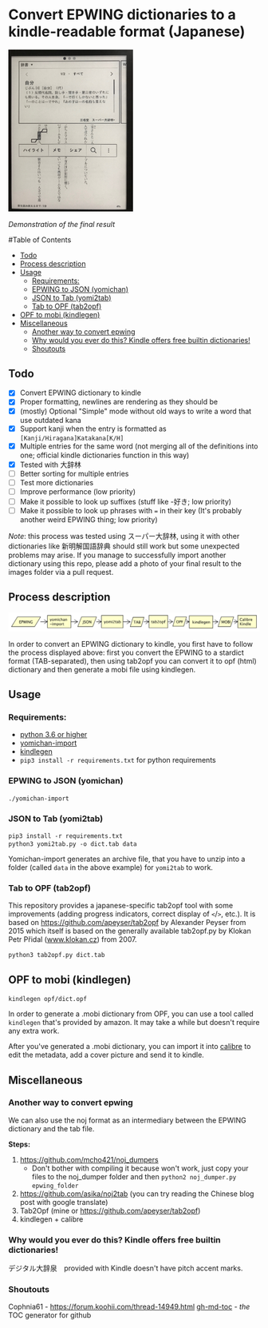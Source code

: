 # Convert EPWING dictionaries to a kindle-readable format (Japanese)

<img src="images/demo.jpeg" alt="Result demonstration" width="250" />

*Demonstration of the final result*

#Table of Contents


  * [Todo](#todo)
  * [Process description](#process-description)
  * [Usage](#usage)
     * [Requirements:](#requirements)
     * [EPWING to JSON (yomichan)](#epwing-to-json-yomichan)
     * [JSON to Tab (yomi2tab)](#json-to-tab-yomi2tab)
     * [Tab to OPF (tab2opf)](#tab-to-opf-tab2opf)
  * [OPF to mobi (kindlegen)](#opf-to-mobi-kindlegen)
  * [Miscellaneous](#miscellaneous)
     * [Another way to convert epwing](#another-way-to-convert-epwing)
     * [Why would you ever do this? Kindle offers free builtin dictionaries!](#why-would-you-ever-do-this-kindle-offers-free-builtin-dictionaries)
     * [Shoutouts](#shoutouts)

## Todo

- [x] Convert EPWING dictionary to kindle
- [x] Proper formatting, newlines are rendering as they should be
- [x] \(mostly) Optional "Simple" mode without old ways to write a word that use outdated kana 
- [x] Support kanji when the entry is formatted as `[Kanji/Hiragana]Katakana[K/H]`
- [x] Multiple entries for the same word (not merging all of the definitions into one; official kindle dictionaries function in this way)
- [x] Tested with 大辞林
- [ ] Better sorting for multiple entries
- [ ] Test more dictionaries 
- [ ] Improve performance (low priority)
- [ ] Make it possible to look up suffixes (stuff like -好き; low priority)
- [ ] Make it possible to look up phrases with `=` in their key (It's probably another weird EPWING thing; low priority)

*Note*: this process was tested using スーパー大辞林, using it with other dictionaries like 新明解国語辞典 should still work but some unexpected problems may arise. If you manage to successfully import another dictionary using this repo, please add a photo of your final result to the images folder via a pull request.


## Process description

![Process flowchart](images/flowchart.svg)

In order to convert an EPWING dictionary to kindle, you first have to follow the process displayed above: first you convert the EPWING to a stardict format (TAB-separated), then using tab2opf you can convert it to opf (html) dictionary and then generate a mobi file using kindlegen.


## Usage

### Requirements: 

- [python 3.6 or higher](https://www.python.org/)
- [yomichan-import](https://foosoft.net/projects/yomichan-import/)
- [kindlegen](https://www.amazon.com/gp/feature.html?docId=1000765211)
- `pip3 install -r requirements.txt` for python requirements

### EPWING to JSON (yomichan)

```
./yomichan-import
```

### JSON to Tab (yomi2tab)

```
pip3 install -r requirements.txt
python3 yomi2tab.py -o dict.tab data
```

Yomichan-import generates an archive file, that you have to unzip into a folder (called `data` in the above example) for `yomi2tab` to work.

### Tab to OPF (tab2opf)

This repository provides a japanese-specific tab2opf tool with some improvements (adding progress indicators, correct display of `<`/`>`, etc.). It is based on https://github.com/apeyser/tab2opf by Alexander Peyser from 2015 which itself is based on the generally available tab2opf.py by Klokan Petr Přidal (www.klokan.cz) from 2007.

```
python3 tab2opf.py dict.tab
```

## OPF to mobi (kindlegen)

```
kindlegen opf/dict.opf
```

In order to generate a .mobi dictionary from OPF, you can use a tool called `kindlegen` that's provided by amazon. It may take a while but doesn't require any extra work.

After you've generated a .mobi dictionary, you can import it into [calibre](https://calibre-ebook.com) to edit the metadata, add a cover picture and send it to kindle.

## Miscellaneous

### Another way to convert epwing

We can also use the noj format as an intermediary between the EPWING dictionary and the tab file. 

**Steps:**

1. https://github.com/mcho421/noj_dumpers
	*  Don't bother with compiling it because won't work, just copy your files to the noj_dumper folder and then `python2 noj_dumper.py epwing_folder`
2. https://github.com/asika/noj2tab (you can try reading the Chinese blog post with google translate)
3. Tab2Opf (mine or https://github.com/apeyser/tab2opf)
4. kindlegen + calibre

### Why would you ever do this? Kindle offers free builtin dictionaries!

デジタル大辞泉　provided with Kindle doesn't have pitch accent marks.

### Shoutouts

Cophnia61 - https://forum.koohii.com/thread-14949.html
[gh-md-toc](https://github.com/ekalinin/github-markdown-toc) - *the* TOC generator for github
